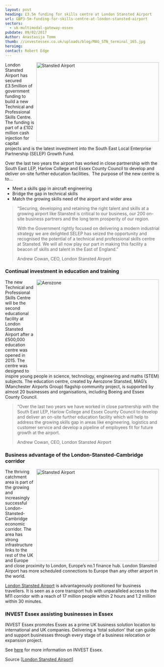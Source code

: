 ```yaml
---
layout: post
heading: £3.5m funding for skills centre at London Stansted Airport
url: GBP3-5m-funding-for-skills-centre-at-london-stansted-airport
sectors:
  - uk-multimodal-gateway-essex 
pubdate: 09/02/2017
Author: Anastasija Tomm
thumb: //investessex.co.uk/uploads/blog/MAG_STN_terminal_165.jpg
heroimg: 
contact: Robert Edge
---
```

<p><img alt='Stansted Airport' src='http://www.investessex.co.uk/uploads/about/Stansted_Airport_700.jpg' style='width: 400px; height: 258px; margin-left: 2px; margin-right: 2px; float: right;'/>London Stansted Airport has secured £3.5million of government funding to build a new Technical and Professional Skills Centre. The funding is part of a £102 million cash injection for capital projects and is the latest investment into the South East Local Enterprise Partnership (SELEP) Growth Fund.</p><p>Over the last two years the airport has worked in close partnership with the South East LEP, Harlow College and Essex County Council to develop and deliver on-site further education facilities.  The purpose of the new centre is to…</p><ul><li>Meet a skills gap in aircraft engineering</li><li>Bridge the gap in technical skills</li><li>Match the growing skills need of the airport and wider area</li></ul><blockquote><p>“Securing, developing and retaining the right talent and skills at a growing airport like Stansted is critical to our business, our 200 on-site business partners and the long term prosperity of our region.</p><p>With the Government rightly focused on delivering a modern industrial strategy we are delighted SELEP has seized the opportunity and recognised the potential of a technical and professional skills centre at Stansted. We will all now play our part in making this facility a beacon of skills and talent in the East of England.”</p><p>Andrew Cowan, CEO, London Stansted Airport</p></blockquote><h3>Continual investment in education and training</h3><p><img alt='Aerozone' src='http://www.investessex.co.uk/uploads/about/Aerozone_400.jpg' style='width: 400px; height: 300px; margin-left: 2px; margin-right: 2px; float: right;'/>The new Technical and Professional Skills Centre will be the second educational facility at London Stansted Airport after a £500,000 education centre was opened in 2015. The centre was designed to inspire young people in science, technology, engineering and maths (STEM) subjects. The education centre, created by Aerozone Stansted, MAG’s (Manchester Airports Group) flagship community project, is supported by almost 20 businesses and organisations, including Boeing and Essex County Council.</p><blockquote><p>“Over the last two years we have worked in close partnership with the South East LEP, Harlow College and Essex County Council to develop and deliver an on-site further education facility which will help to address the growing skills gap in areas like engineering, logistics and customer service and develop a pipeline of employees fit for future growth at the airport.</p><p>Andrew Cowan, CEO, London Stansted Airport</p></blockquote><h3>Business advantage of the London-Stansted-Cambridge corridor</h3><p><img alt='Stansted Airport' src='http://www.investessex.co.uk/uploads/about/Stansted_Airport_400.jpg' style='width: 400px; height: 300px; margin-left: 2px; margin-right: 2px; float: right;'/>The thriving catchment area is part of the growing and increasingly successful London-Stansted-Cambridge economic corridor. The area has strong infrastructure links to the rest of the UK and Europe and close proximity to London, Europe’s no.1 finance hub. London Stansted Airport has more scheduled connections to Europe than any other airport in the world.</p><p><a href='http://investessex.co.uk/studies/place-studies/london-stansted-airport' target='_blank'>London Stansted Airport</a> is advantageously positioned for business travellers. It is seen as a core transport hub with unparalleled access to the M11 corridor with a reach of 17 million people within 2 hours and 1.2 million within 30 minutes.</p><h3>INVEST Essex assisting businesses in Essex</h3><p>INVEST Essex promotes Essex as a prime UK business solution location to international and UK companies. Delivering a ‘total solution’ that can guide and support businesses through every stage of a business relocation or expansion project.</p><p>See <a href='../index.html' target='_blank'>here</a> for more information on INVEST Essex.</p><p>Source [<a href='http://www.stanstedairport.com/about-us/media-centre/press-releases/new-technical-and-professional-skills-centre-at-london/' target='_blank'>London Stansted Airport</a>] </p>